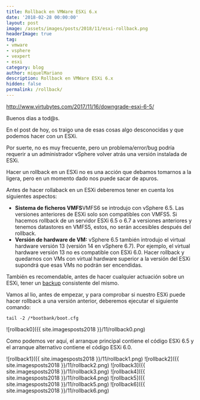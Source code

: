 ```yaml
---
title: Rollback en VMWare ESXi 6.x
date: '2018-02-28 00:00:00'
layout: post
image: /assets/images/posts/2018/11/esxi-rollback.png
headerImage: true
tag:
- vmware
- vsphere
- vexpert
- esxi
category: blog
author: miquelMariano
description: Rollback en VMWare ESXi 6.x
hidden: false
permalink: /rollback/
---
```


http://www.virtubytes.com/2017/11/16/downgrade-esxi-6-5/

Buenos dias a tod@s.

En el post de hoy, os traigo una de esas cosas algo desconocidas y que podemos hacer con un ESXi. 

Por suerte, no es muy frecuente, pero un problema/error/bug podría requerir a un administrador vSphere volver atrás una versión instalada de ESXi. 

Hacer un rollback en un ESXi no es una acción que debamos tomarnos a la ligera, pero en un momento dado nos puede sacar de apuros.

Antes de hacer rollaback en un ESXi deberemos tener en cuenta los siguientes aspectos:

* **Sistema de ficheros VMFS**VMFS6 se introdujo con vSphere 6.5. Las versiones anteriores de ESXi solo son compatibles con VMFS5. Si hacemos rollback de un servidor ESXi 6.5 o 6.7 a versiones anteriores y tenemos datastores en VMFS5, estos, no serán accesibles después del rollback.
* **Versión de hardware de VM:** vSphere 6.5 también introdujo el virtual hardware versión 13 (versión 14 en vSphere 6.7). Por ejemplo, el virtual hardware versión 13 no es compatible con ESXi 6.0. Hacer rollback y quedarnos con VMs con virtual hardware superior a la versión del ESXi supondrá que esas VMs no podrán ser encendidas.

También es recomendable, antes de hacer cualquier actuación sobre un ESXi, tener un [backup](https://miquelmariano.github.io/2018/03/backup-restore-esxi-configuration/) consistente del mismo.

Vamos al lio, antes de empezar, y para comprobar si nuestro ESXi puede hacer rollback a una versión anterior, deberemos ejecutar el siguiente comando:

`tail -2 /*bootbank/boot.cfg`

![rollback0]({{ site.imagesposts2018 }}/11/rollback0.png)

Como podemos ver aquí, el arranque principal contiene el código ESXi 6.5 y el arranque alternativo contiene el código ESXi 6.0.

![rollback1]({{ site.imagesposts2018 }}/11/rollback1.png)
![rollback2]({{ site.imagesposts2018 }}/11/rollback2.png)
![rollback3]({{ site.imagesposts2018 }}/11/rollback3.png)
![rollback4]({{ site.imagesposts2018 }}/11/rollback4.png)
![rollback5]({{ site.imagesposts2018 }}/11/rollback5.png)
![rollback6]({{ site.imagesposts2018 }}/11/rollback6.png)